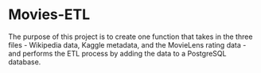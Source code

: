 # Movies-ETL

The purpose of this project is to create one function that takes in the three files - Wikipedia data, Kaggle metadata, and the MovieLens rating data - and performs the ETL process by adding the data to a PostgreSQL database.